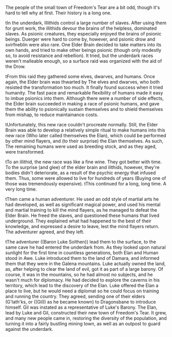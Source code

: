 The people of the small town of Freedom's Tear are a bit odd, though it's hard to tell why at first.  Their history is a long one.

tIn the underdark, Illithids control a large number of slaves.  After using them for grunt work, the illithids devour the brains of the helpless, dominated slaves.  As psionic creatures, they especially enjoyed the brains of psionic beings.  Duerger were hard to come by, however, and psionic drow and svirfneblin were also rare.  One Elder Brain decided to take matters into its own hands, and tried to make other beings psionic (though only modestly so, to avoid resistance and rebellion).  It tried, but the underdark races weren't malleable enough, so a surface raid was organized with the aid of the Drow.

tFrom this raid they gathered some elves, dwarves, and humans. Once again, the Elder brain was thwarted by The elves and dwarves, who both resisted the transformation too much.  It finally found success when it tried humanity.  The fast pace and remarkable flexibility of humans made it easy to imbue psionics into them.  Although there were a number of side effects, the Elder brain succeeded in making a race of psionic humans, and gave them the ability to psionically sustain themselves and to shield themselves from mishap, to reduce maintainance costs.  

tUnfortunately, this new race couldn't procreate normally.  Still, the Elder Brain was able to develop a relatively simple ritual to make humans into this new race (Who later called themselves the Elan), which could be performed by other mind flayers, and (to their surprise) the Elan themselves.  As such, The remaining humans were used as breeding stock, and as they aged, were transformed.

tTo an illithid, the new race was like a fine wine.  They got better with time.  To the surprise (and glee) of the elder brain and ilithids, however, they're bodies didn't deteriorate, as a result of the psychic energy that infused them.  Thus, some were allowed to live for hundreds of years (Buying one of those was tremendously expensive).
tThis continued for a long, long time.  A very long time.

tThen came a human adventurer.  He used an odd style of martial arts he had developed, as well as significant magical power, and used his mental and martial training to kill the mind flayers, as he managed to defeat the Elder Brain.  He freed the slaves, and questioned these humans that lived underground.  They explained what had happened to the best of their knowledge, and expressed a desire to leave, lest the mind flayers return.  The adventurer agreed, and they left.

tThe adventurer ((Baron Luke Solthen)) lead them to the surface, to the same cave he had entered the underdark from.  As they looked upon natural sunlight for the first time in countless generations, both Elan and Human stood in Awe.  Luke introduced them to the land of Damara, and informed them that they were in the Galena mountains.  Luke actually owned the land, as, after helping to clear the land of evil, got it as part of a large barony.  Of course, it was in the mountains, so he had almost no subjects, and he wasn't much for diplomacy.  He had decided to explore the caverns in his territory, which lead to the discovery of the Elan.  Luke offered the Elan a place to live, but he would need a diplomat so he could focus on training and running the country.  They agreed, sending one of their elders (G'lath'ks, or ((Gil)) as he became known) to Dragonsbane to introduce himself.  Gil was instated as a representative of Luke's Barony.  The Elan, lead by Luke and Gil, constructed their new town of Freedom's Tear.  It grew, and many new people came in, restoring the diversity of the population, and turning it into a fairly bustling mining town, as well as an outpost to guard against the underdark.
